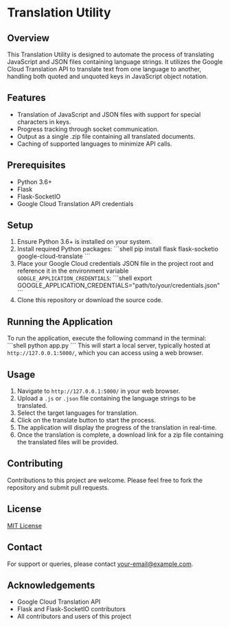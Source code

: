 # Translation Utility

## Overview
This Translation Utility is designed to automate the process of translating JavaScript and JSON files containing language strings. It utilizes the Google Cloud Translation API to translate text from one language to another, handling both quoted and unquoted keys in JavaScript object notation.

## Features
- Translation of JavaScript and JSON files with support for special characters in keys.
- Progress tracking through socket communication.
- Output as a single .zip file containing all translated documents.
- Caching of supported languages to minimize API calls.

## Prerequisites
- Python 3.6+
- Flask
- Flask-SocketIO
- Google Cloud Translation API credentials

## Setup
1. Ensure Python 3.6+ is installed on your system.
2. Install required Python packages:
   \```shell
   pip install flask flask-socketio google-cloud-translate
   \```
3. Place your Google Cloud credentials JSON file in the project root and reference it in the environment variable `GOOGLE_APPLICATION_CREDENTIALS`:
   \```shell
   export GOOGLE_APPLICATION_CREDENTIALS="path/to/your/credentials.json"
   \```
4. Clone this repository or download the source code.

## Running the Application
To run the application, execute the following command in the terminal:
\```shell
python app.py
\```
This will start a local server, typically hosted at `http://127.0.0.1:5000/`, which you can access using a web browser.

## Usage
1. Navigate to `http://127.0.0.1:5000/` in your web browser.
2. Upload a `.js` or `.json` file containing the language strings to be translated.
3. Select the target languages for translation.
4. Click on the translate button to start the process.
5. The application will display the progress of the translation in real-time.
6. Once the translation is complete, a download link for a zip file containing the translated files will be provided.

## Contributing
Contributions to this project are welcome. Please feel free to fork the repository and submit pull requests.

## License
[MIT License](LICENSE.md)

## Contact
For support or queries, please contact [your-email@example.com](mailto:your-email@example.com).

## Acknowledgements
- Google Cloud Translation API
- Flask and Flask-SocketIO contributors
- All contributors and users of this project



